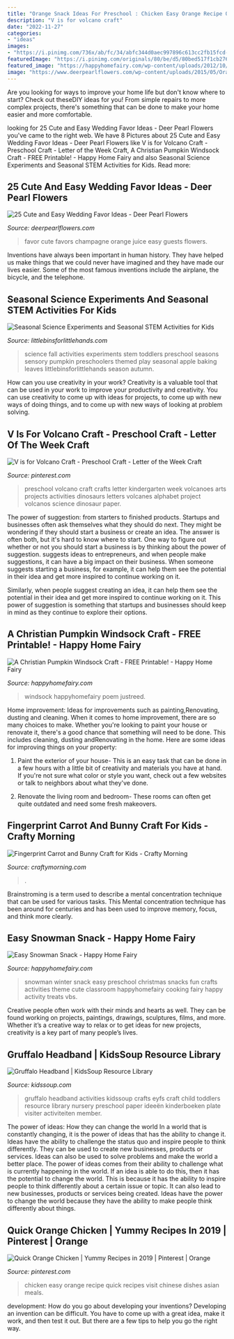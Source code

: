 ```yaml
---
title: "Orange Snack Ideas For Preschool : Chicken Easy Orange Recipe Quick Recipes Visit Chinese Dishes Asian Meals"
description: "V is for volcano craft"
date: "2022-11-27"
categories:
- "ideas"
images:
- "https://i.pinimg.com/736x/ab/fc/34/abfc344d0aec997896c613cc2fb15fcd--crafts-for-kindergarten-preschool-art.jpg?b=t"
featuredImage: "https://i.pinimg.com/originals/80/be/d5/80bed517f1cb276f9d41e2fd3e04c35a.jpg"
featured_image: "https://happyhomefairy.com/wp-content/uploads/2012/10/windsock-41.jpg"
image: "https://www.deerpearlflowers.com/wp-content/uploads/2015/05/Orange-juice-and-champagne-wedding-favors-682x1024.jpg"
---
```



Are you looking for ways to improve your home life but don't know where to start? Check out theseDIY ideas for you! From simple repairs to more complex projects, there's something that can be done to make your home easier and more comfortable.

	

		
looking for 25 Cute and Easy Wedding Favor Ideas - Deer Pearl Flowers you've came to the right web. We have 8 Pictures about 25 Cute and Easy Wedding Favor Ideas - Deer Pearl Flowers like V is for Volcano Craft - Preschool Craft - Letter of the Week Craft, A Christian Pumpkin Windsock Craft - FREE Printable! - Happy Home Fairy and also Seasonal Science Experiments and Seasonal STEM Activities for Kids. Read more:
		
    
## 25 Cute And Easy Wedding Favor Ideas - Deer Pearl Flowers

<img loading=lazy src="https://www.deerpearlflowers.com/wp-content/uploads/2015/05/Orange-juice-and-champagne-wedding-favors-682x1024.jpg" onerror="this.onerror=null;this.src='https://tse2.mm.bing.net/th?id=OIP.lNBMONevPOBmW1sQmgR3swHaLH&amp;pid=15.1';" alt="25 Cute and Easy Wedding Favor Ideas - Deer Pearl Flowers">

_Source: deerpearlflowers.com_

>favor cute favors champagne orange juice easy guests flowers. 

	

Inventions have always been important in human history. They have helped us make things that we could never have imagined and they have made our lives easier. Some of the most famous inventions include the airplane, the bicycle, and the telephone.

    
## Seasonal Science Experiments And Seasonal STEM Activities For Kids

<img loading=lazy src="http://littlebinsforlittlehands.com/wp-content/uploads/2014/08/FALL-SCIENCE-5-680x1020.jpg" onerror="this.onerror=null;this.src='https://tse4.mm.bing.net/th?id=OIP.lUtOzAYfDheIxGk93nRccwHaLH&amp;pid=15.1';" alt="Seasonal Science Experiments and Seasonal STEM Activities for Kids">

_Source: littlebinsforlittlehands.com_

>science fall activities experiments stem toddlers preschool seasons sensory pumpkin preschoolers themed play seasonal apple baking leaves littlebinsforlittlehands season autumn. 

	

How can you use creativity in your work?
Creativity is a valuable tool that can be used in your work to improve your productivity and creativity. You can use creativity to come up with ideas for projects, to come up with new ways of doing things, and to come up with new ways of looking at problem solving.

    
## V Is For Volcano Craft - Preschool Craft - Letter Of The Week Craft

<img loading=lazy src="https://i.pinimg.com/736x/ab/fc/34/abfc344d0aec997896c613cc2fb15fcd--crafts-for-kindergarten-preschool-art.jpg?b=t" onerror="this.onerror=null;this.src='https://tse2.mm.bing.net/th?id=OIP.7-o-zZa3543ZCdNgaM6-GwHaJ6&amp;pid=15.1';" alt="V is for Volcano Craft - Preschool Craft - Letter of the Week Craft">

_Source: pinterest.com_

>preschool volcano craft crafts letter kindergarten week volcanoes arts projects activities dinosaurs letters volcanes alphabet project volcanos science dinosaur paper. 

	

The power of suggestion: from starters to finished products.
Startups and businesses often ask themselves what they should do next. They might be wondering if they should start a business or create an idea. The answer is often both, but it's hard to know where to start. One way to figure out whether or not you should start a business is by thinking about the power of suggestion. 
 suggests ideas to entrepreneurs, and when people make suggestions, it can have a big impact on their business. When someone suggests starting a business, for example, it can help them see the potential in their idea and get more inspired to continue working on it. 

Similarly, when people suggest creating an idea, it can help them see the potential in their idea and get more inspired to continue working on it. This power of suggestion is something that startups and businesses should keep in mind as they continue to explore their options.

    
## A Christian Pumpkin Windsock Craft - FREE Printable! - Happy Home Fairy

<img loading=lazy src="https://happyhomefairy.com/wp-content/uploads/2012/10/windsock-41.jpg" onerror="this.onerror=null;this.src='https://tse1.mm.bing.net/th?id=OIP.vGP4h9WmTTXYgi2nAhUYCAHaLH&amp;pid=15.1';" alt="A Christian Pumpkin Windsock Craft - FREE Printable! - Happy Home Fairy">

_Source: happyhomefairy.com_

>windsock happyhomefairy poem justreed. 

	

Home improvement: Ideas for improvements such as painting,Renovating, dusting and cleaning.
When it comes to home improvement, there are so many choices to make. Whether you're looking to paint your house or renovate it, there's a good chance that something will need to be done. This includes cleaning, dusting andRenovating in the home. Here are some ideas for improving things on your property: 
1. Paint the exterior of your house- This is an easy task that can be done in a few hours with a little bit of creativity and materials you have at hand. If you're not sure what color or style you want, check out a few websites or talk to neighbors about what they've done. 

2. Renovate the living room and bedroom- These rooms can often get quite outdated and need some fresh makeovers.

    
## Fingerprint Carrot And Bunny Craft For Kids - Crafty Morning

<img loading=lazy src="https://www.craftymorning.com/wp-content/uploads/2014/03/carrot-fingerprint-easter-craft-for-kids.png" onerror="this.onerror=null;this.src='https://tse4.mm.bing.net/th?id=OIP.LnaLgLancoS3vGnJNlZN2gHaN5&amp;pid=15.1';" alt="Fingerprint Carrot and Bunny Craft for Kids - Crafty Morning">

_Source: craftymorning.com_

>. 

	

Brainstroming is a term used to describe a mental concentration technique that can be used for various tasks. This Mental concentration technique has been around for centuries and has been used to improve memory, focus, and think more clearly.

    
## Easy Snowman Snack - Happy Home Fairy

<img loading=lazy src="https://happyhomefairy.com/wp-content/uploads/2013/01/easy-snowman-snack-at-happyhomefairy-com-too-cute-fun-to-do-with-the-kids1.jpg" onerror="this.onerror=null;this.src='https://tse2.mm.bing.net/th?id=OIP.o0w5suIIvjrRnju3--mB0gHaLH&amp;pid=15.1';" alt="Easy Snowman Snack - Happy Home Fairy">

_Source: happyhomefairy.com_

>snowman winter snack easy preschool christmas snacks fun crafts activities theme cute classroom happyhomefairy cooking fairy happy activity treats vbs. 

	

Creative people often work with their minds and hearts as well. They can be found working on projects, paintings, drawings, sculptures, films, and more. Whether it’s a creative way to relax or to get ideas for new projects, creativity is a key part of many people’s lives.

    
## Gruffalo Headband | KidsSoup Resource Library

<img loading=lazy src="https://www.kidssoup.com/member/sites/kidssoup.com.member/files/Gruffalo-headband-craft6.jpg" onerror="this.onerror=null;this.src='https://tse3.mm.bing.net/th?id=OIP.XFCkOyikMGB0GJGO-akLDQAAAA&amp;pid=15.1';" alt="Gruffalo Headband | KidsSoup Resource Library">

_Source: kidssoup.com_

>gruffalo headband activities kidssoup crafts eyfs craft child toddlers resource library nursery preschool paper ideeën kinderboeken plate visiter activiteiten member. 

	

The power of ideas: How they can change the world
In a world that is constantly changing, it is the power of ideas that has the ability to change it. Ideas have the ability to challenge the status quo and inspire people to think differently. They can be used to create new businesses, products or services. Ideas can also be used to solve problems and make the world a better place.
The power of ideas comes from their ability to challenge what is currently happening in the world. If an idea is able to do this, then it has the potential to change the world. This is because it has the ability to inspire people to think differently about a certain issue or topic. It can also lead to new businesses, products or services being created. Ideas have the power to change the world because they have the ability to make people think differently about things.

    
## Quick Orange Chicken | Yummy Recipes In 2019 | Pinterest | Orange

<img loading=lazy src="https://i.pinimg.com/originals/80/be/d5/80bed517f1cb276f9d41e2fd3e04c35a.jpg" onerror="this.onerror=null;this.src='https://tse4.mm.bing.net/th?id=OIP.y_arQAYaA_aZHJFOJMYJRAHaNc&amp;pid=15.1';" alt="Quick Orange Chicken | Yummy Recipes in 2019 | Pinterest | Orange">

_Source: pinterest.com_

>chicken easy orange recipe quick recipes visit chinese dishes asian meals. 

	

development: How do you go about developing your inventions?
Developing an invention can be difficult. You have to come up with a great idea, make it work, and then test it out. But there are a few tips to help you go the right way.

